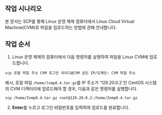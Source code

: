 ## 작업 시나리오
본 문서는 SCP를 통해 Linux 운영 체제 컴퓨터에서 Linux Cloud Virtual Machine(CVM)로 파일을 업로드하는 방법에 관해 안내합니다.

## 작업 순서

1. Linux 운영 체제의 컴퓨터에서 다음 명령어를 실행하여 파일을 Linux CVM에 업로드합니다.
```
scp 로컬 파일 주소 CVM 로그인 아이디@CVM 공인 IP/도메인: CVM 파일 주소
```
예시, 로컬 파일 `/home/lnmp0.4.tar.gz`를 IP 주소가 '129.20.0.2`인 CentOS 시스템의 CVM 디렉터리에 업로드해야 할 경우, 다음과 같은 명령어를 실행합니다.
```
scp /home/Inmp0.4.tar.gz root@129.20.0.2:/home/Inmp0.4.tar.gz
```
2. **Enter**를 누르고 로그인 비밀번호를 입력하여 업로드를 완료합니다.
